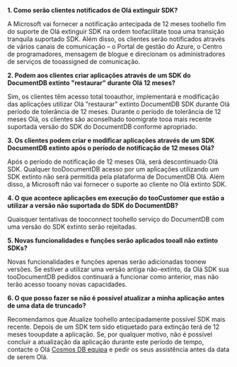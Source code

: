 **1. Como serão clientes notificados de Olá extinguir SDK?**

A Microsoft vai fornecer a notificação antecipada de 12 meses toohello fim do suporte de Olá extinguir SDK na ordem toofacilitate tooa uma transição tranquila suportado SDK. Além disso, os clientes serão notificados através de vários canais de comunicação – o Portal de gestão do Azure, o Centro de programadores, mensagem de blogue e direcionam os administradores de serviços de tooassigned de comunicação.

**2. Podem aos clientes criar aplicações através de um SDK do DocumentDB extinto "restaurar" durante Olá 12 meses?** 

Sim, os clientes têm acesso total tooauthor, implementará e modificação das aplicações utilizar Olá "restaurar" extinto DocumentDB SDK durante Olá período de tolerância de 12 meses. Durante o período de tolerância de 12 meses Olá, os clientes são aconselhado toomigrate tooa mais recente suportada versão do SDK do DocumentDB conforme apropriado.

**3. Os clientes podem criar e modificar aplicações através de um SDK DocumentDB extinto após o período de notificação de 12 meses Olá?**

Após o período de notificação de 12 meses Olá, será descontinuado Olá SDK. Qualquer tooDocumentDB acesso por um aplicações utilizando um SDK extinto não será permitida pela plataforma de DocumentDB Olá. Além disso, a Microsoft não vai fornecer o suporte ao cliente no Olá extinto SDK.

**4. O que acontece aplicações em execução do tooCustomer que estão a utilizar a versão não suportada do SDK do DocumentDB?**

Quaisquer tentativas de tooconnect toohello serviço do DocumentDB com uma versão do SDK extinto serão rejeitadas. 

**5. Novas funcionalidades e funções serão aplicados tooall não extinto SDKs?**

Novas funcionalidades e funções apenas serão adicionadas toonew versões. Se estiver a utilizar uma versão antiga não-extinto, da Olá SDK sua tooDocumentDB pedidos continuará a funcionar como anterior, mas não terão acesso tooany novas capacidades.  

**6. O que posso fazer se não é possível atualizar a minha aplicação antes de uma data de truncado?**

Recomendamos que Atualize toohello antecipadamente possível SDK mais recente. Depois de um SDK tem sido etiquetado para extinção terá de 12 meses tooupdate a aplicação. Se, por qualquer motivo, não é possível concluir a atualização da aplicação durante este período de tempo, contacte o Olá [Cosmos DB equipa](mailto:askcosmosdb@microsoft.com) e pedir os seus assistência antes da data de serem Olá.

